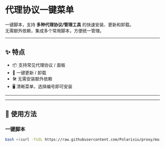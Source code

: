 # 代理协议一键菜单

一键脚本，支持 **多种代理协议/管理工具** 的快速安装、更新和卸载。  
无需额外依赖，集成多个常用脚本，方便统一管理。

---

## ✨ 特点

- 📦 支持常见代理协议 / 面板
- 🔄 一键更新 / 卸载
- 🛠 无需安装额外依赖
- 🖥 清晰菜单，选择编号即可安装

---
---

## 🚀 使用方法

###  一键脚本
```bash
bash <(curl -fsSL https://raw.githubusercontent.com/Polarisiu/proxy/main/proxy.sh)
